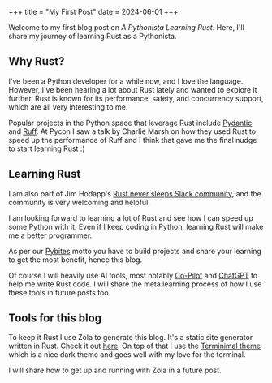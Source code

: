 +++
title = "My First Post"
date = 2024-06-01
+++

Welcome to my first blog post on _A Pythonista Learning Rust_. Here, I'll share my journey of learning Rust as a Pythonista.

## Why Rust?

I've been a Python developer for a while now, and I love the language. However, I've been hearing a lot about Rust lately and wanted to explore it further. Rust is known for its performance, safety, and concurrency support, which are all very interesting to me.

Popular projects in the Python space that leverage Rust include [Pydantic](https://pydantic-docs.helpmanual.io/) and [Ruff](). At Pycon I saw a talk by Charlie Marsh on how they used Rust to speed up the performance of Ruff and I think that gave me the final nudge to start learning Rust :)

## Learning Rust

I am also part of Jim Hodapp's [Rust never sleeps Slack community](https://github.com/Jim-Hodapp-Coaching), and the community is very welcoming and helpful.

I am looking forward to learning a lot of Rust and see how I can speed up some Python with it. Even if I keep coding in Python, learning Rust will make me a better programmer.

As per our [Pybites](https://pybit.es) motto you have to build projects and share your learning to get the most benefit, hence this blog.

Of course I will heavily use AI tools, most notably [Co-Pilot](https://copilot.github.com) and [ChatGPT](http://chatgpt.com) to help me write Rust code. I will share the meta learning process of how I use these tools in future posts too.

## Tools for this blog

To keep it Rust I use Zola to generate this blog. It's a static site generator written in Rust. Check it out [here](https://www.getzola.org/documentation/getting-started/overview/). On top of that I use the [Terminimal theme](https://github.com/pawroman/zola-theme-terminimal) which is a nice dark theme and goes well with my love for the terminal.

I will share how to get up and running with Zola in a future post.
